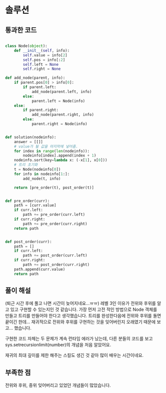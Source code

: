 # 솔루션

## 통과한 코드

```python

class Node(object):
    def __init__(self, info):
        self.value = info[2]
        self.pos = info[:2]
        self.left = None
        self.right = None

def add_node(parent, info):
    if parent.pos[0] > info[0]:
        if parent.left:
            add_node(parent.left, info)
        else:
            parent.left = Node(info)
    else:
        if parent.right:
            add_node(parent.right, info)
        else:
            parent.right = Node(info)


def solution(nodeinfo):
    answer = [[]]
    # value가 될 값을 마지막에 넣어줌.
    for index in range(len(nodeinfo)):
        nodeinfo[index].append(index + 1)
    nodeinfo.sort(key=lambda x: (-x[1], x[0]))
    # 트리 초기화
    t = Node(nodeinfo[0])
    for info in nodeinfo[1:]:
        add_node(t, info)

    return [pre_order(t), post_order(t)]


def pre_order(curr):
    path = [curr.value]
    if curr.left:
        path += pre_order(curr.left)
    if curr.right:
        path += pre_order(curr.right)
    return path


def post_order(curr):
    path = []
    if curr.left:
        path += post_order(curr.left)
    if curr.right:
        path += post_order(curr.right)
    path.append(curr.value)
    return path
```

## 풀이 해설

(퇴근 시간 후에 풀고 나면 시간이 늦어지네요...ㅠㅠ)
레벨 3인 이유가 전위와 후위를 알고 있고 구현할 수 있는지인 것 같습니다.
가장 먼저 고전 적인 방법으로 Node 객체를 만들고 트리를 만들어야 한다고 생각했습니다.
트리를 완성한다음에 전위와 후위를 돌면 끝이긴 한데... 재귀적으로 전위와 후위를
구현하는 것을 잊어버린지 오래였기 때문에 보고... 했습니다.

구현한 코드 자체는 두 문제가 계속 런타임 에러가 났는데, 다른 분들의 코드를 보고 sys.setrecursionlimit(number)의 개념을 처음 알았어요.

재귀의 최대 깊이를 제한 해주는 스킬도 생긴 것 같아 많이 배우는 시간이네요.

## 부족한 점

전위와 후위, 중위 잊어버리고 있었던 개념들이 많았습니다.
